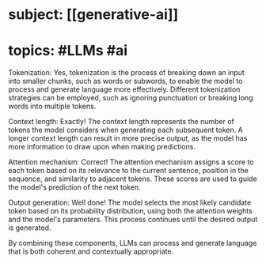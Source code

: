 # subject: [[generative-ai]]
# topics: #LLMs #ai 

Tokenization: Yes, tokenization is the process of breaking down an input into smaller chunks, such as words or subwords, to enable the model to process and generate language more effectively. Different tokenization strategies can be employed, such as ignoring punctuation or breaking long words into multiple tokens.

Context length: Exactly! The context length represents the number of tokens the model considers when generating each subsequent token. A longer context length can result in more precise output, as the model has more information to draw upon when making predictions.

Attention mechanism: Correct! The attention mechanism assigns a score to each token based on its relevance to the current sentence, position in the sequence, and similarity to adjacent tokens. These scores are used to guide the model's prediction of the next token.

Output generation: Well done! The model selects the most likely candidate token based on its probability distribution, using both the attention weights and the model's parameters. This process continues until the desired output is generated.

By combining these components, LLMs can process and generate language that is both coherent and contextually appropriate.